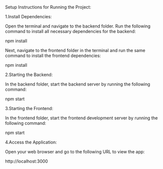 Setup Instructions for Running the Project:

1.Install Dependencies:

Open the terminal and navigate to the backend folder. Run the following command to install all necessary dependencies for the backend:

npm install

Next, navigate to the frontend folder in the terminal and run the same command to install the frontend dependencies:

npm install


2.Starting the Backend:

In the backend folder, start the backend server by running the following command:

npm start


3.Starting the Frontend:

In the frontend folder, start the frontend development server by running the following command:

npm start


4.Access the Application:

Open your web browser and go to the following URL to view the app:

http://localhost:3000
